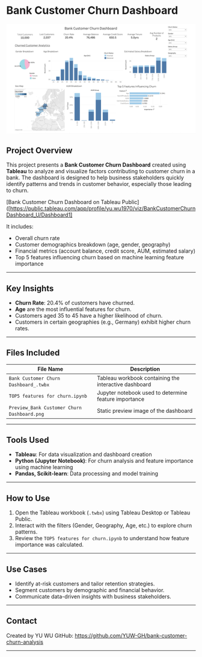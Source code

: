 # Bank Customer Churn Dashboard

![Dashboard Preview](./Preview_Bank%20Customer%20Churn%20Dashboard.png)

## Project Overview

This project presents a **Bank Customer Churn Dashboard** created using **Tableau** to analyze and visualize factors contributing to customer churn in a bank. The dashboard is designed to help business stakeholders quickly identify patterns and trends in customer behavior, especially those leading to churn.

[Bank Customer Churn Dashboard on Tableau Public]([https://public.tableau.com/app/profile/yu.wu1970/viz/BankCustomerChurnDashboard_U/Dashboard1]

It includes:
- Overall churn rate
- Customer demographics breakdown (age, gender, geography)
- Financial metrics (account balance, credit score, AUM, estimated salary)
- Top 5 features influencing churn based on machine learning feature importance

---

## Key Insights

- **Churn Rate**: 20.4% of customers have churned.
- **Age** are the most influential features for churn.
- Customers aged 35 to 45 have a higher likelihood of churn.
- Customers in certain geographies (e.g., Germany) exhibit higher churn rates.

---

## Files Included

| File Name                                    | Description                                           |
|---------------------------------------------|-------------------------------------------------------|
| `Bank Customer Churn Dashboard_.twbx`       | Tableau workbook containing the interactive dashboard |
| `TOP5 features for churn.ipynb`             | Jupyter notebook used to determine feature importance |
| `Preview_Bank Customer Churn Dashboard.png` | Static preview image of the dashboard                 |

---

## Tools Used

- **Tableau**: For data visualization and dashboard creation
- **Python (Jupyter Notebook)**: For churn analysis and feature importance using machine learning
- **Pandas, Scikit-learn**: Data processing and model training

---

## How to Use

1. Open the Tableau workbook (`.twbx`) using Tableau Desktop or Tableau Public.
2. Interact with the filters (Gender, Geography, Age, etc.) to explore churn patterns.
3. Review the `TOP5 features for churn.ipynb` to understand how feature importance was calculated.

---

## Use Cases

- Identify at-risk customers and tailor retention strategies.
- Segment customers by demographic and financial behavior.
- Communicate data-driven insights with business stakeholders.

---

## Contact

Created by YU WU 
GitHub: https://github.com/YUW-GH/bank-customer-churn-analysis

---

